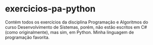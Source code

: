 # exercicios-pa-python
Contém todos os exercícios da disciplina Programação e Algoritmos do curso Desenvolvimento de Sistemas, porém, não estão escritos em C# (como originalmente), mas sim, em Python. Minha linguagem de programação favorita.
